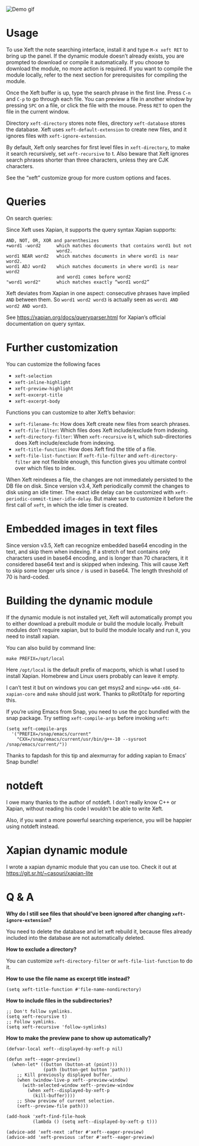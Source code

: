 ![Demo gif](./demo.gif)

# Usage

To use Xeft the note searching interface, install it and type `M-x
xeft RET` to bring up the panel. If the dynamic module doesn’t already
exists, you are prompted to download or compile it automatically. If
you choose to download the module, no more action is required. If you
want to compile the module locally, refer to the next section for
prerequisites for compiling the module.

Once the Xeft buffer is up, type the search phrase in the first line.
Press `C-n` and `C-p` to go through each file. You can preview a file
in another window by pressing `SPC` on a file, or click the file with
the mouse. Press `RET` to open the file in the current window.

Directory `xeft-directory` stores note files, directory
`xeft-database` stores the database. Xeft uses
`xeft-default-extension` to create new files, and it ignores files
with `xeft-ignore-extension`.

By default, Xeft only searches for first level files in
`xeft-directory`, to make it search recursively, set `xeft-recursive`
to t. Also beware that Xeft ignores search phrases shorter than three
characters, unless they are CJK characters.

See the “xeft” customize group for more custom options and faces.

# Queries

On search queries:

Since Xeft uses Xapian, it supports the query syntax Xapian supports:

```
AND, NOT, OR, XOR and parenthesizes
+word1 -word2      which matches documents that contains word1 but not
                   word2.
word1 NEAR word2   which matches documents in where word1 is near word2.
word1 ADJ word2    which matches documents in where word1 is near word2
                   and word1 comes before word2
"word1 word2"      which matches exactly “word1 word2”
```

Xeft deviates from Xapian in one aspect: consecutive phrases have
implied `AND` between them. So `word1 word2 word3` is actually seen as
`word1 AND word2 AND word3`.

See https://xapian.org/docs/queryparser.html for Xapian’s official
documentation on query syntax.

# Further customization

You can customize the following faces

- `xeft-selection`
- `xeft-inline-highlight`
- `xeft-preview-highlight`
- `xeft-excerpt-title`
- `xeft-excerpt-body`

Functions you can customize to alter Xeft’s behavior:

- `xeft-filename-fn`: How does Xeft create new files from search phrases.
- `xeft-file-filter`: Which files does Xeft include/exclude from indexing.
- `xeft-directory-filter`: When `xeft-recursive` is t, which
  sub-directories does Xeft include/exclude from indexing.
- `xeft-title-function`: How does Xeft find the title of a file.
- `xeft-file-list-function`: If `xeft-file-filter` and
  `xeft-directory-filter` are not flexible enough, this function gives
  you ultimate control over which files to index.

When Xeft reindexes a file, the changes are not immediately persisted
to the DB file on disk. Since version v3.4, Xeft periodically commit
the changes to disk using an idle timer. The exact idle delay can be
customized with `xeft-periodic-commit-timer-idle-delay`. But make sure
to customize it before the first call of `xeft`, in which the idle
timer is created.

# Embedded images in text files

Since version v3.5, Xeft can recognize embedded base64 encoding in the
text, and skip them when indexing. If a stretch of text contains only
characters used in base64 encoding, and is longer than 70 characters,
it it considered base64 text and is skipped when indexing. This will
cause Xeft to skip some longer urls since `/` is used in base64. The
length threshold of 70 is hard-coded.

# Building the dynamic module

If the dynamic module is not installed yet, Xeft will automatically
prompt you to either download a prebuilt module or build the module
locally. Prebuilt modules don’t require xapian, but to build the
module locally and run it, you need to install xapian.

You can also build by command line:

```shell
make PREFIX=/opt/local
```

Here `/opt/local` is the default prefix of macports, which is what I
used to install Xapian. Homebrew and Linux users probably can leave it
empty.

I can’t test it but on windows you can get msys2 and
`mingw-w64-x86_64-xapian-core` and `make` should just work. Thanks to
pRot0ta1p for reporting this.

If you’re using Emacs from Snap, you need to use the gcc bundled with
the snap package. Try setting `xeft-compile-args` before invoking
`xeft`:

``` elisp
(setq xeft-compile-args
  '("PREFIX=/snap/emacs/current"
    "CXX=/snap/emacs/current/usr/bin/g++-10 --sysroot /snap/emacs/current/"))
```

Thanks to fapdash for this tip and alexmurray for adding xapian to
Emacs’ Snap bundle!

# notdeft

I owe many thanks to the author of notdeft. I don’t really know C++ or
Xapian, without reading his code I wouldn’t be able to write Xeft.

Also, if you want a more powerful searching experience, you will be
happier using notdeft instead.

# Xapian dynamic module

I wrote a xapian dynamic module that you can use too. Check it out at https://git.sr.ht/~casouri/xapian-lite

# Q & A

**Why do I still see files that should’ve been ignored after changing `xeft-ignore-extension`?**

You need to delete the database and let xeft rebuild it, because files
already included into the database are not automatically deleted.

**How to exclude a directory?**

You can customize `xeft-directory-filter` or `xeft-file-list-function`
to do it.

**How to use the file name as excerpt title instead?**

```emacs-lisp
(setq xeft-title-function #'file-name-nondirectory)
```

**How to include files in the subdirectories?**

```emacs-lisp
;; Don't follow symlinks.
(setq xeft-recursive t)
;; Follow symlinks.
(setq xeft-recursive 'follow-symlinks)
```

**How to make the preview pane to show up automatically?**

```emacs-lisp
(defvar-local xeft--displayed-by-xeft-p nil)

(defun xeft--eager-preview()
  (when-let* ((button (button-at (point)))
              (path (button-get button 'path)))
    ;; Kill previously displayed buffer.
    (when (window-live-p xeft--preview-window)
      (with-selected-window xeft--preview-window
        (when xeft--displayed-by-xeft-p
          (kill-buffer))))
    ;; Show preview of current selection.
    (xeft--preview-file path)))

(add-hook 'xeft-find-file-hook
          (lambda () (setq xeft--displayed-by-xeft-p t)))

(advice-add 'xeft-next :after #'xeft--eager-preview)
(advice-add 'xeft-previous :after #'xeft--eager-preview)
```
